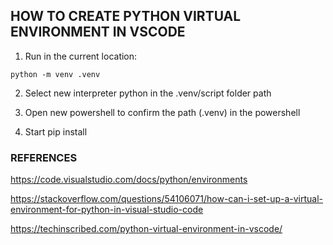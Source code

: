 ## HOW TO CREATE PYTHON VIRTUAL ENVIRONMENT IN VSCODE

1. Run in the current location:

```python -m venv .venv```

2. Select new interpreter python in the .venv/script folder path

3. Open new powershell to confirm the path (.venv) in the powershell

4. Start pip install

### REFERENCES
https://code.visualstudio.com/docs/python/environments

https://stackoverflow.com/questions/54106071/how-can-i-set-up-a-virtual-environment-for-python-in-visual-studio-code

https://techinscribed.com/python-virtual-environment-in-vscode/
